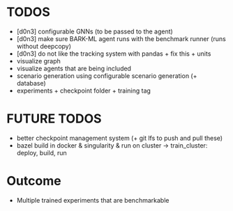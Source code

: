 # TODOS
- [d0n3] configurable GNNs (to be passed to the agent)
- [d0n3] make sure BARK-ML agent runs with the benchmark runner (runs without deepcopy)
- [d0n3] do not like the tracking system with pandas + fix this + units
- visualize graph
- visualize agents that are being included
- scenario generation using configurable scenario generation (+ database)
- experiments + checkpoint folder + training tag

# FUTURE TODOS
- better checkpoint management system (+ git lfs to push and pull these)
- bazel build in docker & singularity & run on cluster
-> train_cluster: deploy, build, run

# Outcome
- Multiple trained experiments that are benchmarkable